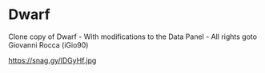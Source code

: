 # Dwarf
Clone copy of Dwarf - With modifications to the Data Panel - All rights goto Giovanni Rocca (iGio90)

https://snag.gy/lDGyHf.jpg

